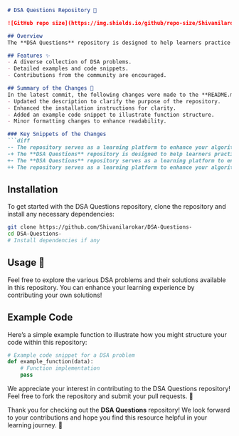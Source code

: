 ```markdown
# DSA Questions Repository 🚀

![GitHub repo size](https://img.shields.io/github/repo-size/Shivanilarokar/DSA-Questions-) ![GitHub stars](https://img.shields.io/github/stars/Shivanilarokar/DSA-Questions-) ![GitHub forks](https://img.shields.io/github/forks/Shivanilarokar/DSA-Questions-)

## Overview
The **DSA Questions** repository is designed to help learners practice and master their algorithmic skills while improving their understanding of Data Structures and Algorithms (DSA). This repository serves as a comprehensive learning platform, providing a wide range of DSA problems with examples and code snippets for practical understanding. Contributions are welcome!

## Features ✨
- A diverse collection of DSA problems.
- Detailed examples and code snippets.
- Contributions from the community are encouraged.

## Summary of the Changes 💖
In the latest commit, the following changes were made to the **README.md** file:
- Updated the description to clarify the purpose of the repository.
- Enhanced the installation instructions for clarity.
- Added an example code snippet to illustrate function structure.
- Minor formatting changes to enhance readability.

### Key Snippets of the Changes
```diff
-- The repository serves as a learning platform to enhance your algorithmic skills and improve your understanding of Data Structures and Algorithms (DSA).
-+ The **DSA Questions** repository is designed to help learners practice and master their algorithmic skills while improving their understanding of Data Structures and Algorithms (DSA). This repository serves as a comprehensive learning platform, providing a wide range of DSA problems with examples and code snippets for practical understanding.
+- The **DSA Questions** repository serves as a learning platform to enhance your algorithmic skills and improve your understanding of Data Structures and Algorithms (DSA).
++ The repository serves as a learning platform to enhance your algorithmic skills and improve your understanding of Data Structures and Algorithms (DSA). This repository serves as a comprehensive learning platform, providing a wide range of DSA problems with examples and code snippets for practical understanding.
```

## Installation
To get started with the DSA Questions repository, clone the repository and install any necessary dependencies:
```bash
git clone https://github.com/Shivanilarokar/DSA-Questions-
cd DSA-Questions-
# Install dependencies if any
```

## Usage 📖
Feel free to explore the various DSA problems and their solutions available in this repository. You can enhance your learning experience by contributing your own solutions!

## Example Code
Here’s a simple example function to illustrate how you might structure your code within this repository:
```python
# Example code snippet for a DSA problem
def example_function(data):
    # Function implementation
    pass
```

We appreciate your interest in contributing to the DSA Questions repository! Feel free to fork the repository and submit your pull requests. 🎉

Thank you for checking out the **DSA Questions** repository! We look forward to your contributions and hope you find this resource helpful in your learning journey. 🌟
```